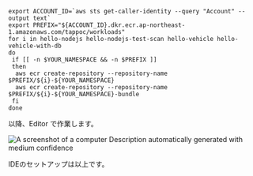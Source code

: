 
```execute
export ACCOUNT_ID=`aws sts get-caller-identity --query "Account" --output text`
export PREFIX="${ACCOUNT_ID}.dkr.ecr.ap-northeast-1.amazonaws.com/tappoc/workloads"
for i in hello-nodejs hello-nodejs-test-scan hello-vehicle hello-vehicle-with-db
do 
 if [[ -n $YOUR_NAMESPACE && -n $PREFIX ]]
 then
  aws ecr create-repository --repository-name $PREFIX/${i}-${YOUR_NAMESPACE}
  aws ecr create-repository --repository-name $PREFIX/${i}-${YOUR_NAMESPACE}-bundle
 fi
done
```

以降、Editor で作業します。

![A screenshot of a computer Description automatically generated with
medium confidence](../media/image38.png)



IDEのセットアップは以上です。
